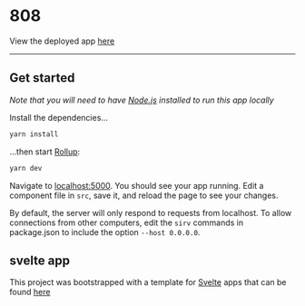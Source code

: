 # 808

View the deployed app [here](https://808.surge.sh)

---

## Get started

_Note that you will need to have [Node.js](https://nodejs.org) installed to run this app locally_

Install the dependencies...

```bash
yarn install
```

...then start [Rollup](https://rollupjs.org):

```bash
yarn dev
```

Navigate to [localhost:5000](http://localhost:5000). You should see your app running. Edit a component file in `src`, save it, and reload the page to see your changes.

By default, the server will only respond to requests from localhost. To allow connections from other computers, edit the `sirv` commands in package.json to include the option `--host 0.0.0.0`.

## svelte app

This project was bootstrapped with a template for [Svelte](https://svelte.dev) apps that can be found [here](https://github.com/sveltejs/template)

